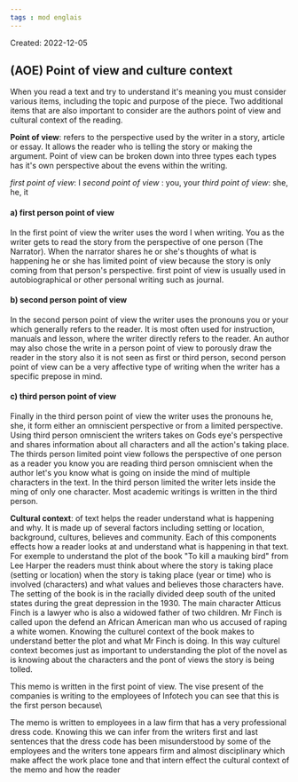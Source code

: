 ```yaml
---
tags : mod englais
---
```

Created: 2022-12-05 

## (AOE) Point of view and culture context  

When you read a text and try to understand it's meaning you must consider various items, including the topic and purpose of the piece. Two additional items that are also important to consider are the authors point of view and cultural context of the reading. 

**Point of view**: refers to the perspective used by the writer in a story, article or essay. It allows the reader who is telling the story or making the argument. Point of view can be broken down into three types each types has it's own perspective about the evens within the writing.

*first point of view*: I
*second point of view* : you, your
*third point of view*: she, he, it

#### a) first person point of view
In the first point of view the writer uses the word I when writing. You as the writer gets to read the story from the perspective of one person (The Narrator). When the narrator shares he or she's thoughts of what is happening he or she has limited point of view because the story is only coming from that person's perspective. first point of view is usually used in autobiographical or other personal writing such as journal. 

#### b) second person point of view
In the second person point of view the writer uses the pronouns you or your which generally refers to the reader. It is most often used for instruction, manuals and lesson, where the writer directly refers to the reader. An author may also chose the write in a person point of view to porously draw the reader in the story also it is not seen as first or third person, second person point of view can be a very affective type of writing when the writer has a specific prepose in mind.

#### c) third person point of view 
Finally in the third person point of view the writer uses the pronouns he, she, it form either an omniscient perspective or from a limited perspective. Using third person omniscient the writers takes on Gods eye's perspective and shares information about all characters and all the action's taking place. The thirds person limited point view follows the perspective of one person as a reader you know you are reading third person omniscient when the author let's you know what is going on inside the mind of multiple characters in the text. In the third person limited the writer lets inside the ming of only one character. Most academic writings is written in the third person.

**Cultural context**: of text helps the reader understand what is happening and why. It is made up of several factors including setting or location, background, cultures, believes and community. Each of this components effects how a reader looks at and understand what is happening in that text. For exemple to understand the plot of the book "To kill a mauking bird" from Lee Harper the readers must think about where the story is taking place (setting or location) when the story is taking place (year or time) who is involved (characters) and what values and believes those characters have. The setting of the book is in the racially divided deep south of the united states
during the great depression in the 1930. The main character Atticus Finch is a lawyer who is also a widowed father of two children. Mr Finch is called upon the defend an African American man who us accused of raping a white women. Knowing the culturel context of the book makes to understand better the plot and what Mr Finch is doing. In this way culturel context becomes just as important to understanding the plot of the novel as is knowing about the characters and the pont of views the story is being tolled. 


This memo is written in the first point of view. The vise present of the companies is writing to the employees of Infotech you can see that this is the first person because\

The memo is written to employees in a law firm that has a very professional dress code. Knowing this we can infer from the writers first and last sentences that the dress code has been misunderstood by some of the employees and 
the writers tone appears firm and almost disciplinary which make affect the work place tone and that intern effect the cultural context of the memo and how the reader